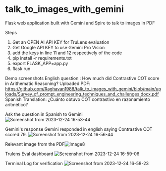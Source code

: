 # talk_to_images_with_gemini
Flask web application built with Gemini and Spire to talk to images in PDF

Steps
1. Get an OPEN AI API KEY for TruLens evaluation
2. Get Google API KEY to use Gemini Pro Vision
3. add the keys in line 11 and 12 respectively of the code
4. pip install -r requirements.txt
5. export FLASK_APP=app.py
6. flask run

   
Demo screenshots
English question : How much did Contrastive COT score in Arithematic Reasoning? 
Uploaded PDF: https://github.com/Raghavan1988/talk_to_images_with_gemini/blob/main/uploads/Survey_of_prompt_engineering_techniques_and_challenges.docx.pdf
Spanish Translation: ¿Cuánto obtuvo COT contrastivo en razonamiento aritmético?

Ask the question in Spanish to Gemini
![Screenshot from 2023-12-24 16-53-44](https://github.com/Raghavan1988/talk_to_images_with_gemini/assets/493090/eaf8928e-f0ce-4be3-bb3e-c74dde6ff792)

Gemini's response
Gemini responded in english saying Contrastive COT scored 79. 
![Screenshot from 2023-12-24 16-56-44](https://github.com/Raghavan1988/talk_to_images_with_gemini/assets/493090/eae95f37-9d01-4db8-b74e-f34c4ce99520)

Relevant image from the PDF![Image8](https://github.com/Raghavan1988/talk_to_images_with_gemini/assets/493090/aa88e1f6-8b68-4f65-929c-a7256b75bcaf)

Trulens Eval dashboard 
![Screenshot from 2023-12-24 16-59-06](https://github.com/Raghavan1988/talk_to_images_with_gemini/assets/493090/3a813117-cbdc-4c2b-83b4-4f85cd329e67)


Terminal Log for verification
![Screenshot from 2023-12-24 16-58-23](https://github.com/Raghavan1988/talk_to_images_with_gemini/assets/493090/ceb979f4-51d9-4133-a155-21af88af2bc4)

